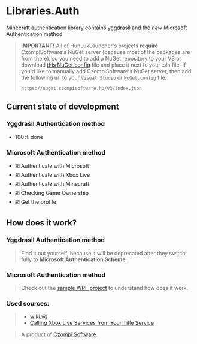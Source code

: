 # Libraries.Auth
Minecraft authentication library contains yggdrasil and the *new* Microsoft Authentication method

> **IMPORTANT!**
> All of HunLuxLauncher's projects **require** CzompiSoftware's NuGet server (because most of the packages are from there), so you need to add a NuGet repository to your VS or download [this NuGet.config](https://raw.githubusercontent.com/CzompiSoftware/SampleProject/master/nuget.config) file and place it next to your .sln file.
> If you'd like to manually add CzompiSoftware's NuGet server, then add the following url to your `Visual Studio` or `NuGet.config` file:
> ```
> https://nuget.czompisoftware.hu/v3/index.json
> ```

## Current state of development
### Yggdrasil Authentication method
- 100% done

### Microsoft Authentication method
- :ballot_box_with_check: Authenticate with Microsoft
- :ballot_box_with_check: Authenticate with Xbox Live
- :ballot_box_with_check: Authenticate with Minecraft
- :ballot_box_with_check: Checking Game Ownership
- :ballot_box_with_check: Get the profile

## How does it work?
### Yggdrasil Authentication method
> Find it out yourself, because it will be deprecated after they switch fully to **Microsoft Authentication Scheme**.

### Microsoft Authentication method
> Check out the [sample WPF project](https://github.com/HunLuxLauncher/Libraries.Auth.Tests) to understand how does it work.

### Used sources:
> - [wiki.vg](https://wiki.vg/Microsoft_Authentication_Scheme)
> - [Calling Xbox Live Services from Your Title Service](http://strauss.hu/download/16)

> A product of [Czompi Software](https://czompisoftware.hu/en/).
